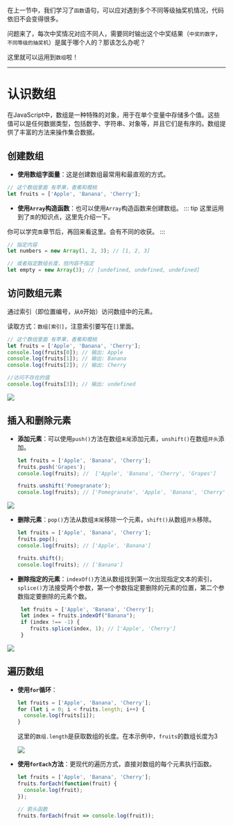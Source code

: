
在上一节中，我们学习了`函数`语句，可以应对遇到多个不同等级抽奖机情况，代码依旧不会变得很多。

问题来了，每次中奖情况对应不同人，需要同时输出这个中奖结果（`中奖的数字`，`不同等级的抽奖机`）是属于哪个人的？那该怎么办呢？

这里就可以运用到`数组`啦！

---

# 认识数组

在JavaScript中，数组是一种特殊的对象，用于在单个变量中存储多个值。这些值可以是任何数据类型，包括数字、字符串、对象等，并且它们是有序的。数组提供了丰富的方法来操作集合数据。


## 创建数组

- **使用数组字面量**：这是创建数组最常用和最直观的方式。
```javascript
// 这个数组里面 有苹果，香蕉和樱桃
let fruits = ['Apple', 'Banana', 'Cherry'];
```

- **使用`Array`构造函数**：也可以使用`Array`构造函数来创建数组。
::: tip
这里运用到了`类`的知识点，这里先介绍一下。

你可以学完`类`章节后，再回来看这里。会有不同的收获。 
:::
  ```javascript
  // 指定内容
  let numbers = new Array(1, 2, 3); // [1, 2, 3]

  // 或者指定数组长度，但内容不指定
  let empty = new Array(3); // [undefined, undefined, undefined]
  ```


## 访问数组元素

通过索引（即位置编号，从`0`开始）访问数组中的元素。

读取方式：`数组[索引]`，注意索引要写在`[]`里面。

```javascript
// 这个数组里面 有苹果，香蕉和樱桃
let fruits = ['Apple', 'Banana', 'Cherry'];
console.log(fruits[0]); // 输出: Apple
console.log(fruits[1]); // 输出: Banana
console.log(fruits[2]); // 输出: Cherry

//访问不存在的值
console.log(fruits[3]); // 输出: undefined
```

![](/QQ20240924-150438.png)

## 插入和删除元素

- **添加元素**：可以使用`push()`方法在数组`末尾`添加元素，`unshift()`在数组`开头`添加。
  ```javascript
  let fruits = ['Apple', 'Banana', 'Cherry'];
  fruits.push('Grapes'); 
  console.log(fruits); //  ['Apple', 'Banana', 'Cherry', 'Grapes']

  fruits.unshift('Pomegranate'); 
  console.log(fruits); // ['Pomegranate', 'Apple', 'Banana', 'Cherry', 'Grapes']
  ```

![](/QQ20240924-151015.png)


- **删除元素**：`pop()`方法从数组`末尾`移除一个元素，`shift()`从数组`开头`移除。
  ```javascript
  let fruits = ['Apple', 'Banana', 'Cherry'];
  fruits.pop();
  console.log(fruits); // ['Apple', 'Banana']

  fruits.shift(); 
  console.log(fruits); // ['Banana']
  ```

- **删除指定的元素**：`indexOf()`方法从数组找到第一次出现指定文本的索引，`splice()`方法接受两个参数，第一个参数指定要删除的元素的位置，第二个参数指定要删除的元素个数。
  ```javascript
   let fruits = ['Apple', 'Banana', 'Cherry'];
   let index = fruits.indexOf("Banana");
   if (index !== -1) {
      fruits.splice(index, 1); // ['Apple', 'Cherry']
   }
  ```

![](/QQ20240924-151504.png)

## 遍历数组

- **使用`for`循环**：
  ```javascript
  let fruits = ['Apple', 'Banana', 'Cherry'];
  for (let i = 0; i < fruits.length; i++) { 
    console.log(fruits[i]);
  }
  ```

  这里的`数组.length`是获取数组的长度。在本示例中，`fruits`的数组长度为3

  ![](/QQ20240924-153002.png)

- **使用`forEach`方法**：更现代的遍历方式，直接对数组的每个元素执行函数。

  ```javascript
  let fruits = ['Apple', 'Banana', 'Cherry'];
  fruits.forEach(function(fruit) {
    console.log(fruit);
  });

  // 箭头函数
  fruits.forEach(fruit => console.log(fruit));
  ```
  



